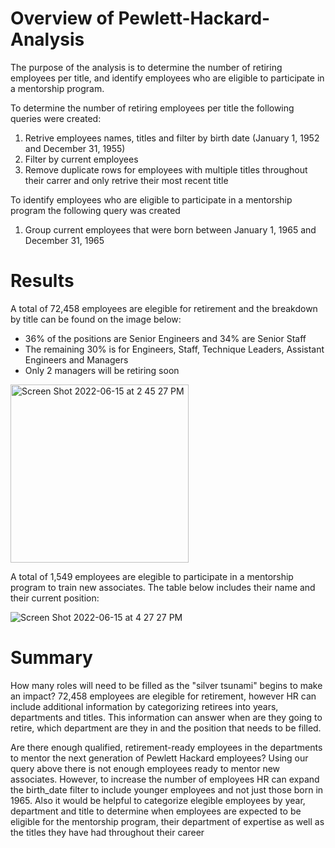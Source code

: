 # Overview of Pewlett-Hackard-Analysis

The purpose of the analysis is to determine the number of retiring employees per title, and identify employees who are eligible to participate in a mentorship program. 

To determine the number of retiring employees per title the following queries were created: 
1. Retrive employees names, titles and filter by birth date (January 1, 1952 and December 31, 1955)
2. Filter by current employees 
3. Remove duplicate rows for employees with multiple titles throughout their carrer and only retrive their most recent title 

To identify employees who are eligible to participate in a mentorship program the following query was created
1. Group current employees that were born between January 1, 1965 and December 31, 1965 

# Results

A total of 72,458 employees are elegible for retirement and the breakdown by title can be found on the image below: 
- 36% of the positions are Senior Engineers and 34% are Senior Staff
- The remaining 30% is for Engineers, Staff, Technique Leaders, Assistant Engineers and Managers
- Only 2 managers will be retiring soon 

<img width="285" alt="Screen Shot 2022-06-15 at 2 45 27 PM" src="https://user-images.githubusercontent.com/104380112/173908132-d3ead5f0-fcef-4be9-b86b-ac5e943cd79d.png">

A total of 1,549 employees are elegible to participate in a mentorship program to train new associates. The table below includes their name and their current position: 

![Screen Shot 2022-06-15 at 4 27 27 PM](https://user-images.githubusercontent.com/104380112/173920939-75a45568-efee-4fcb-bffb-a68b79ea957a.png)

# Summary

How many roles will need to be filled as the "silver tsunami" begins to make an impact?
72,458 employees are elegible for retirement, however HR can include additional information by categorizing retirees into years, departments and titles. This information can answer when are they going to retire, which department are they in and the position that needs to be filled. 

Are there enough qualified, retirement-ready employees in the departments to mentor the next generation of Pewlett Hackard employees?
Using our query above there is not enough employees ready to mentor new associates. However, to increase the number of employees HR can expand the birth_date filter to include younger employees and not just those born in 1965. 
Also it would be helpful to categorize elegible employees by year, department and title to determine when employees are expected to be eligible for the mentorship program, their department of expertise as well as the titles they have had throughout their career 

